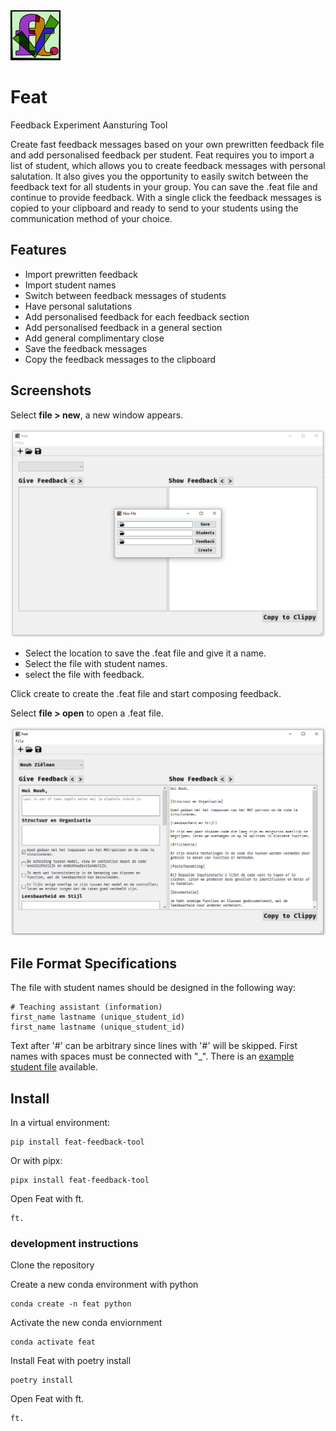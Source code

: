 <img src="src/feat/resources/FT-logo128.jpg" alt="FEAT Logo" width="80" height="80">

# Feat
Feedback Experiment Aansturing Tool

Create fast feedback messages based on your own prewritten feedback file and add personalised feedback per student. Feat requires you to import a list of student, which allows you to create feedback messages with personal salutation. It also gives you the opportunity to easily switch between the feedback text for all students in your group. You can save the .feat file and continue to provide feedback. With a single click the feedback messages is copied to your clipboard and ready to send to your students using the communication method of your choice. 

## Features
* Import prewritten feedback
* Import student names
* Switch between feedback messages of students
* Have personal salutations
* Add personalised feedback for each feedback section
* Add personalised feedback in a general section
* Add general complimentary close
* Save the feedback messages
* Copy the feedback messages to the clipboard

## Screenshots
Select **file > new**, a new window appears. 

![Screenshot new file](docs/images/Screenshot_new.png)

* Select the location to save the .feat file and give it a name.
* Select the file with student names.
* select the file with feedback.

Click create to create the .feat file and start composing feedback. 

Select **file > open** to open a .feat file. 

![Screenshot new file](docs/images/Screenshot_open.png)

## File Format Specifications
The file with student names should be designed in the following way:
```
# Teaching assistant (information)
first_name lastname (unique_student_id)
first_name lastname (unique_student_id)
```
Text after '#' can be arbitrary since lines with '#' will be skipped. First names with spaces must be connected with "_".
There is an [example student file](teststudenten.txt) available. 


## Install
In a virtual environment:
```
pip install feat-feedback-tool
```

Or with pipx:
```
pipx install feat-feedback-tool
```

Open Feat with ft. 
```
ft.
```

### development instructions
Clone the repository

Create a new conda environment with python
```
conda create -n feat python
``` 
Activate the new conda enviornment
```
conda activate feat
```
Install Feat with poetry install
```
poetry install
```
Open Feat with ft. 
```
ft.
```